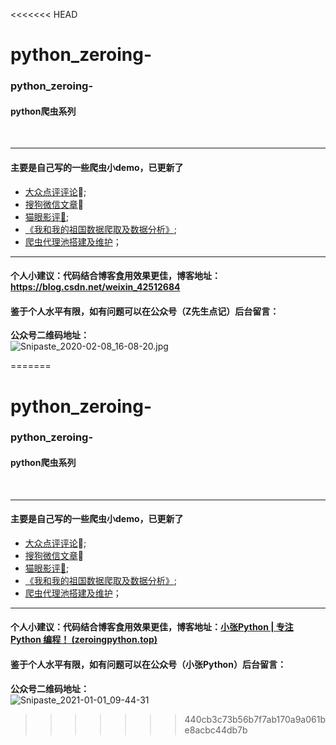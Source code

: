 <<<<<<< HEAD
# python_zeroing-
###  python_zeroing-
#### python爬虫系列

<br>

-----

#### 主要是自己写的一些爬虫小demo，已更新了

*  [大众点评评论](https://github.com/Largefreedom/python_zeroing-/tree/master/dianping_comment):dango:;
* [搜狗微信文章](https://github.com/Largefreedom/python_zeroing-/tree/master/weixin_passage_crawl):page_facing_up:
* [猫眼影评:mobile_phone_off:](https://github.com/Largefreedom/python_zeroing-/tree/master/maoyan_crawl);
* [《我和我的祖国数据爬取及数据分析》](https://github.com/Largefreedom/python_zeroing-/tree/master/zuguo);
* [爬虫代理池搭建及维护](https://github.com/Largefreedom/python_zeroing-/tree/master/proxy_pool)；

-----

#### 个人小建议：代码结合博客食用效果更佳，博客地址：https://blog.csdn.net/weixin_42512684

#### 鉴于个人水平有限，如有问题可以在公众号（Z先生点记）后台留言：

**公众号二维码地址：**
<br>
![Snipaste_2020-02-08_16-08-20.jpg](http://ww1.sinaimg.cn/large/007wRTdIly1gbp24g2fhlj30kc07a0th.jpg)

=======
# python_zeroing-

###  python_zeroing-

#### python爬虫系列

<br>

-----

#### 主要是自己写的一些爬虫小demo，已更新了

*  [大众点评评论](https://github.com/Largefreedom/python_zeroing-/tree/master/dianping_comment):dango:;
*  [搜狗微信文章](https://github.com/Largefreedom/python_zeroing-/tree/master/weixin_passage_crawl):page_facing_up:
*  [猫眼影评:mobile_phone_off:](https://github.com/Largefreedom/python_zeroing-/tree/master/maoyan_crawl);
*  [《我和我的祖国数据爬取及数据分析》](https://github.com/Largefreedom/python_zeroing-/tree/master/zuguo);
*  [爬虫代理池搭建及维护](https://github.com/Largefreedom/python_zeroing-/tree/master/proxy_pool)；

-----

#### 个人小建议：代码结合博客食用效果更佳，博客地址：[小张Python | 专注 Python 编程！ (zeroingpython.top)](https://zeroingpython.top/)

#### 鉴于个人水平有限，如有问题可以在公众号（小张Python）后台留言：

**公众号二维码地址：**
<br>
![Snipaste_2021-01-01_09-44-31](https://images.zeroingpython.top/img/Snipaste_2021-01-01_09-44-31.png)

>>>>>>> 440cb3c73b56b7f7ab170a9a061be8acbc44db7b
